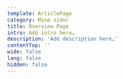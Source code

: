 ```yaml
---
template: ArticlePage
category: Mina sidor
title: Overview Page
intro: Add intro here…
description: 'Add description here…'
contentTop: ''
wide: false
lang: false
hidden: false
---
```

